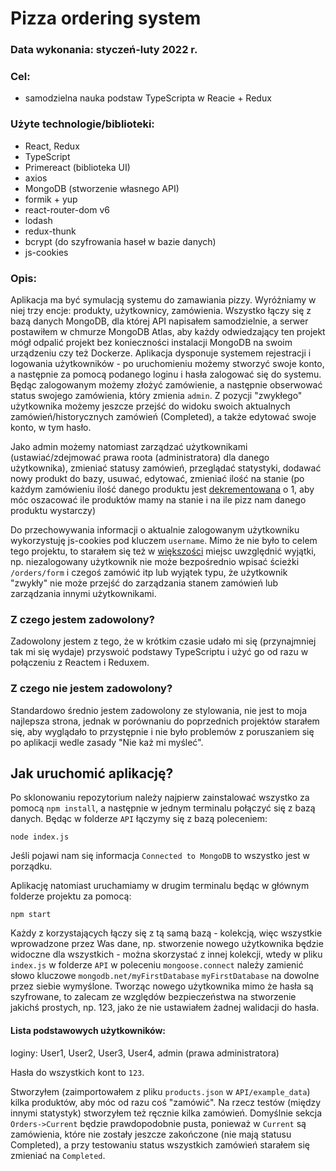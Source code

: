 # Pizza ordering system

### Data wykonania: styczeń-luty 2022 r.

### Cel: 
* samodzielna nauka podstaw TypeScripta w Reacie + Redux

### Użyte technologie/biblioteki:
* React, Redux
* TypeScript
* Primereact (biblioteka UI)
* axios
* MongoDB (stworzenie własnego API)
* formik + yup
* react-router-dom v6
* lodash
* redux-thunk
* bcrypt (do szyfrowania haseł w bazie danych)
* js-cookies

### Opis:
Aplikacja ma być symulacją systemu do zamawiania pizzy. Wyróżniamy w niej trzy encje: produkty, użytkownicy, zamówienia.
Wszystko łączy się z bazą danych MongoDB, dla której API napisałem samodzielnie, a serwer postawiłem w chmurze MongoDB Atlas, aby każdy odwiedzający ten projekt mógł odpalić projekt bez konieczności instalacji MongoDB na swoim urządzeniu czy też Dockerze.
Aplikacja dysponuje systemem rejestracji i logowania użytkowników - po uruchomieniu możemy stworzyć swoje konto, a następnie za pomocą podanego loginu i hasła zalogować się do systemu.
Będąc zalogowanym możemy złożyć zamówienie, a następnie obserwować status swojego zamówienia, który zmienia `admin`.
Z pozycji "zwykłego" użytkownika możemy jeszcze przejść do widoku swoich aktualnych zamówień/historycznych zamówień (Completed), a także edytować swoje konto, w tym hasło.

Jako admin możemy natomiast zarządzać użytkownikami (ustawiać/zdejmować prawa roota (administratora) dla danego użytkownika), zmieniać statusy zamówień, przeglądać statystyki, dodawać nowy produkt do bazy, usuwać, edytować, zmieniać ilość na stanie (po każdym zamówieniu ilość danego produktu jest <ins>dekrementowana</ins> o 1, aby móc oszacować ile produktów mamy na stanie i na ile pizz nam danego produktu wystarczy)

Do przechowywania informacji o aktualnie zalogowanym użytkowniku wykorzystuję js-cookies pod kluczem `username`.
Mimo że nie było to celem tego projektu, to starałem się też w <ins>większości</ins> miejsc uwzględnić wyjątki, np. niezalogowany użytkownik nie może bezpośrednio wpisać ścieżki `/orders/form` i czegoś zamówić itp lub wyjątek typu, że użytkownik "zwykły" nie może przejść do zarządzania stanem zamówień lub zarządzania innymi użytkownikami.

### Z czego jestem zadowolony?
Zadowolony jestem z tego, że w krótkim czasie udało mi się (przynajmniej tak mi się wydaje) przyswoić podstawy TypeScriptu i użyć go od razu w połączeniu z Reactem i Reduxem.

### Z czego nie jestem zadowolony?
Standardowo średnio jestem zadowolony ze stylowania, nie jest to moja najlepsza strona, jednak w porównaniu do poprzednich projektów starałem się, aby wyglądało to przystępnie i nie było problemów z poruszaniem się po aplikacji wedle zasady "Nie każ mi myśleć".


## Jak uruchomić aplikację?
Po sklonowaniu repozytorium należy najpierw zainstalować wszystko za pomocą `npm install`, a następnie w jednym terminalu połączyć się z bazą danych. 
Będąc w folderze `API` łączymy się z bazą poleceniem:

    node index.js
Jeśli pojawi nam się informacja `Connected to MongoDB` to wszystko jest w porządku.

Aplikację natomiast uruchamiamy w drugim terminalu będąc w głównym folderze projektu za pomocą:

    npm start

Każdy z korzystających łączy się z tą samą bazą - kolekcją, więc wszystkie wprowadzone przez Was dane, np. stworzenie nowego użytkownika będzie widoczne dla wszystkich - można skorzystać z innej kolekcji, wtedy w pliku `index.js` w folderze `API` w poleceniu
`mongoose.connect` należy zamienić słowo kluczowe `mongodb.net/myFirstDatabase` `myFirstDatabase` na dowolne przez siebie wymyślone.
Tworząc nowego użytkownika mimo że hasła są szyfrowane, to zalecam ze względów bezpieczeństwa na stworzenie jakichś prostych, np. 123, jako że nie ustawiałem żadnej walidacji do hasła.

#### Lista podstawowych użytkowników:
loginy: User1, User2, User3, User4, admin (prawa administratora)

Hasła do wszystkich kont to `123`.

Stworzyłem (zaimportowałem z pliku `products.json` w `API/example_data`) kilka produktów, aby móc od razu coś "zamówić". Na rzecz testów (między innymi statystyk) stworzyłem też ręcznie kilka zamówień.
Domyślnie sekcja `Orders->Current` będzie prawdopodobnie pusta, ponieważ w `Current` są zamówienia, które nie zostały jeszcze zakończone (nie mają statusu Completed), a przy testowaniu status wszystkich zamówień starałem się zmieniać na `Completed`.

